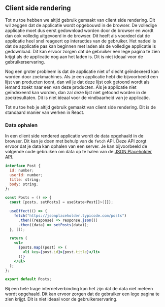 ## Client side rendering

Tot nu toe hebben we altijd gebruik gemaakt van client side rendering. Dit wil zeggen dat de applicatie wordt opgebouwd in de browser. De volledige applicatie moet dus eerst gedownload worden door de browser en wordt dan ook volledig uitgevoerd in de browser. Dit heeft als voordeel dat de applicatie heel snel reageert op interacties van de gebruiker. Het nadeel is dat de applicatie pas kan beginnen met laden als de volledige applicatie is gedownload. Dit kan ervoor zorgen dat de gebruiker een lege pagina te zien krijgt als de applicatie nog aan het laden is. Dit is niet ideaal voor de gebruikerservaring. 

Nog een groter probleem is dat de applicatie niet of slecht geïndexeerd kan worden door zoekmachines. Als je een applicatie hebt die bijvoorbeeld een lijst van producten toont, dan wil je dat deze lijst ook getoond wordt als iemand zoekt naar een van deze producten. Als je applicatie niet geïndexeerd kan worden, dan zal deze lijst niet getoond worden in de zoekresultaten. Dit is niet ideaal voor de vindbaarheid van je applicatie.

Tot nu toe heb je altijd gebruik gemaakt van client side rendering. Dit is de standaard manier van werken in React. 

### Data ophalen

In een client side rendered applicatie wordt de data opgehaald in de browser. Dit kan je doen met behulp van de `fetch` API. Deze API zorgt ervoor dat je data kan ophalen van een server. Je kan bijvoorbeeld de volgende code gebruiken om data op te halen van de [JSON Placeholder API](https://jsonplaceholder.typicode.com/).

```jsx
interface Post {
  id: number; 
  userId: number;
  title: string;
  body: string;
};

const Posts = () => {
  const [posts, setPosts] = useState<Post[]>([]);

  useEffect(() => {
    fetch("https://jsonplaceholder.typicode.com/posts")
      .then((response) => response.json())
      .then((data) => setPosts(data));
  }, []);

  return (
    <ul>
      {posts.map((post) => (
        <li key={post.id}>{post.title}</li>
      ))}
    </ul>
  );
};

export default Posts;
```

Bij een hele trage internetverbinding kan het zijn dat de data niet meteen wordt opgehaald. Dit kan ervoor zorgen dat de gebruiker een lege pagina te zien krijgt. Dit is niet ideaal voor de gebruikerservaring.